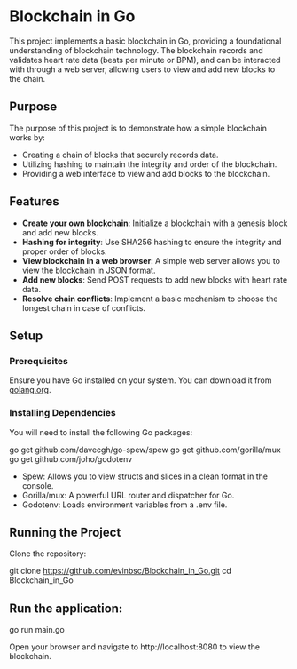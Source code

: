 # Blockchain in Go

This project implements a basic blockchain in Go, providing a foundational understanding of blockchain technology. The blockchain records and validates heart rate data (beats per minute or BPM), and can be interacted with through a web server, allowing users to view and add new blocks to the chain.

## Purpose

The purpose of this project is to demonstrate how a simple blockchain works by:
- Creating a chain of blocks that securely records data.
- Utilizing hashing to maintain the integrity and order of the blockchain.
- Providing a web interface to view and add blocks to the blockchain.

## Features

- **Create your own blockchain**: Initialize a blockchain with a genesis block and add new blocks.
- **Hashing for integrity**: Use SHA256 hashing to ensure the integrity and proper order of blocks.
- **View blockchain in a web browser**: A simple web server allows you to view the blockchain in JSON format.
- **Add new blocks**: Send POST requests to add new blocks with heart rate data.
- **Resolve chain conflicts**: Implement a basic mechanism to choose the longest chain in case of conflicts.

## Setup

### Prerequisites

Ensure you have Go installed on your system. You can download it from [golang.org](https://golang.org/dl/).

### Installing Dependencies

You will need to install the following Go packages:

go get github.com/davecgh/go-spew/spew
go get github.com/gorilla/mux
go get github.com/joho/godotenv

- Spew: Allows you to view structs and slices in a clean format in the console.
- Gorilla/mux: A powerful URL router and dispatcher for Go.
- Godotenv: Loads environment variables from a .env file.

## Running the Project

Clone the repository:

git clone https://github.com/evinbsc/Blockchain_in_Go.git
cd Blockchain_in_Go

## Run the application:

go run main.go

Open your browser and navigate to http://localhost:8080 to view the blockchain.
